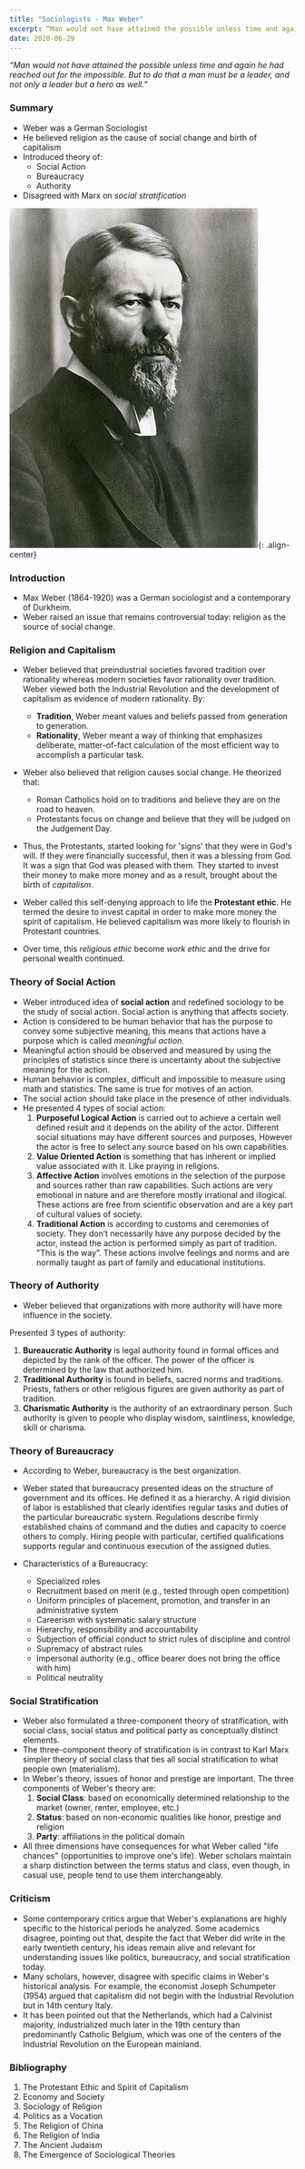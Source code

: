 ```yaml
---
title: "Sociologists - Max Weber"
excerpt: “Man would not have attained the possible unless time and again he had reached out for the impossible. But to do that a man must be a leader, and not only a leader but a hero as well.”
date: 2020-06-29
---
```


*“Man would not have attained the possible unless time and again he had reached out for the impossible. But to do that a man must be a leader, and not only a leader but a hero as well.”*

### Summary

- Weber was a German Sociologist
- He believed religion as the cause of social change and birth of capitalism
- Introduced theory of:
  - Social Action
  - Bureaucracy
  - Authority
- Disagreed with Marx on *social stratification*


![image-center](/images/sociology/max_weber_1.jpg){: .align-center}

### Introduction

- Max Weber (1864-1920) was a German sociologist and a contemporary of Durkheim.
- Weber raised an issue that remains controversial today: religion as the source of social change.

### Religion and Capitalism

- Weber believed that preindustrial societies favored tradition over rationality whereas modern societies favor rationality over tradition. Weber viewed both the Industrial Revolution and the development of capitalism as evidence of modern rationality. By:
  - **Tradition**, Weber meant values and beliefs passed from generation to generation.
  - **Rationality**, Weber meant a way of thinking that emphasizes deliberate, matter-of-fact calculation of the most efficient way to accomplish a particular task.

- Weber also believed that religion causes social change. He theorized that:
  - Roman Catholics hold on to traditions and believe they are on the road to heaven.
  - Protestants focus on change and believe that they will be judged on the Judgement Day.
- Thus, the Protestants, started looking for 'signs' that they were in God's will. If they were financially successful, then it was a blessing from God. It was a sign that God was pleased with them. They started to invest their money to make more money and as a result, brought about the birth of *capitalism*.
- Weber called this self-denying approach to life the **Protestant ethic**. He termed the desire to invest capital in order to make more money the spirit of capitalism. He believed capitalism was more likely to flourish in Protestant countries.
- Over time, this *religious ethic* become *work ethic* and the drive for personal wealth continued.

### Theory of Social Action

- Weber introduced idea of **social action** and redefined sociology to be the study of social action. Social action is anything that affects society.
- Action is considered to be human behavior that has the purpose to convey some subjective meaning, this means that actions have a purpose which is called *meaningful action*.
- Meaningful action should be observed and measured by using the principles of statistics since there is uncertainty about the subjective meaning for the action.
- Human behavior is complex, difficult and impossible to measure using math and statistics. The same is true for motives of an action.
- The social action should take place in the presence of other individuals.
- He presented 4 types of social action:
  1. **Purposeful Logical Action** is carried out to achieve a certain well defined result and it depends on the ability of the actor. Different social situations may have different sources and purposes, However the actor is free to select any source based on his own capabilities.
  2. **Value Oriented Action** is something that has inherent or implied value associated with it. Like praying in religions.
  3. **Affective Action** involves emotions in the selection of the purpose and sources rather than raw capabilities. Such actions are very emotional in nature and are therefore mostly irrational and illogical. These actions are free from scientific observation and are a key part of cultural values of society.
  4. **Traditional Action** is according to customs and ceremonies of society. They don’t necessarily have any purpose decided by the actor, instead the action is performed simply as part of tradition. "This is the way”. These actions involve feelings and norms and are normally taught as part of family and educational institutions.

### Theory of Authority

- Weber believed that organizations with more authority will have more influence in the society.

Presented 3 types of authority:
1. **Bureaucratic Authority** is legal authority found in formal offices and depicted by the rank of the officer. The power of the officer is determined by the law that authorized him.
2. **Traditional Authority** is found in beliefs, sacred norms and traditions. Priests, fathers or other religious figures are given authority as part of tradition.
3. **Charismatic Authority** is the authority of an extraordinary person. Such authority is given to people who display wisdom, saintliness, knowledge, skill or charisma.

### Theory of Bureaucracy

- According to Weber, bureaucracy is the best organization.
- Weber stated that bureaucracy presented ideas on the structure of government and its offices.  He defined it as a hierarchy. A rigid division of labor is established that clearly identifies regular tasks and duties of the particular bureaucratic system. Regulations describe firmly established chains of command and the duties and capacity to coerce others to comply. Hiring people with particular, certified qualifications supports regular and continuous execution of the assigned duties.

- Characteristics of a Bureaucracy:
  - Specialized roles
  - Recruitment based on merit (e.g., tested through open competition)
  - Uniform principles of placement, promotion, and transfer in an administrative system
  - Careerism with systematic salary structure
  - Hierarchy, responsibility and accountability
  - Subjection of official conduct to strict rules of discipline and control
  - Supremacy of abstract rules
  - Impersonal authority (e.g., office bearer does not bring the office with him)
  - Political neutrality

### Social Stratification

- Weber also formulated a three-component theory of stratification, with social class, social status and political party as conceptually distinct elements.
- The three-component theory of stratification is in contrast to Karl Marx simpler theory of social class that ties all social stratification to what people own (materialism).
- In Weber's theory, issues of honor and prestige are important. The three components of Weber's theory are:
  1. **Social Class**: based on economically determined relationship to the market (owner, renter, employee, etc.)
  2. **Status**: based on non-economic qualities like honor, prestige and religion
  3. **Party**: affiliations in the political domain
- All three dimensions have consequences for what Weber called "life chances" (opportunities to improve one's life). Weber scholars maintain a sharp distinction between the terms status and class, even though, in casual use, people tend to use them interchangeably.

### Criticism

- Some contemporary critics argue that Weber's explanations are highly specific to the historical periods he analyzed. Some academics disagree, pointing out that, despite the fact that Weber did write in the early twentieth century, his ideas remain alive and relevant for understanding issues like politics, bureaucracy, and social stratification today.
- Many scholars, however, disagree with specific claims in Weber's historical analysis. For example, the economist Joseph Schumpeter (1954) argued that capitalism did not begin with the Industrial Revolution but in 14th century Italy.
- It has been pointed out that the Netherlands, which had a Calvinist majority, industrialized much later in the 19th century than predominantly Catholic Belgium, which was one of the centers of the Industrial Revolution on the European mainland.

### Bibliography

1. The Protestant Ethic and Spirit of Capitalism
2. Economy and Society
3. Sociology of Religion
4. Politics as a Vocation
5. The Religion of China
6. The Religion of India
7. The Ancient Judaism
8. The Emergence of Sociological Theories
